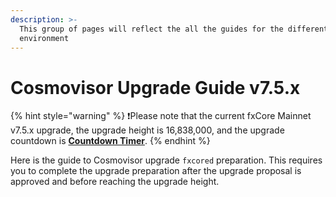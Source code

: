```yaml
---
description: >-
  This group of pages will reflect the all the guides for the different
  environment
---
```


# Cosmovisor Upgrade Guide v7.5.x

{% hint style="warning" %}
❗️Please note that the current fxCore Mainnet v7.5.x upgrade, the upgrade height is 16,838,000, and the upgrade countdown is [**Countdown Timer**](https://pundiscan.io/fxcore/block/countdown/16838000?chainId=fxcore).
{% endhint %}

Here is the guide to Cosmovisor upgrade `fxcored` preparation. This requires you to complete the upgrade preparation after the upgrade proposal is approved and before reaching the upgrade height.
